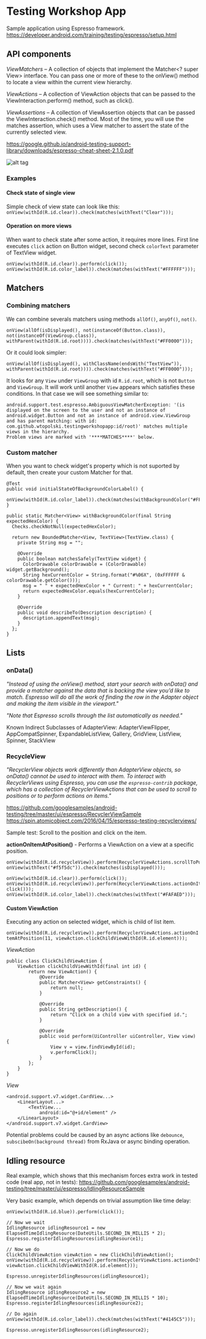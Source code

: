 # Testing Workshop App
Sample application using Espresso framework.
https://developer.android.com/training/testing/espresso/setup.html

## API components

*ViewMatchers* – A collection of objects that implement the Matcher<? super View> interface. You can pass one or more of these to the onView() method to locate a view within the current view hierarchy.

*ViewActions* – A collection of ViewAction objects that can be passed to the ViewInteraction.perform() method, such as click().

*ViewAssertions* – A collection of ViewAssertion objects that can be passed the ViewInteraction.check() method. Most of the time, you will use the matches assertion, which uses a View matcher to assert the state of the currently selected view.

https://google.github.io/android-testing-support-library/downloads/espresso-cheat-sheet-2.1.0.pdf

![alt tag](https://github.com/wtopolski/testing-workshop-app/blob/master/docs/screen1.png)

### Examples

#### Check state of single view
Simple check of view state can look like this: `onView(withId(R.id.clear)).check(matches(withText("Clear")));`

#### Operation on more views
When want to check state after some action, it requires more lines. First line executes `click` action on Button widget, second check `colorText` parameter of TextView widget.
```
onView(withId(R.id.clear)).perform(click());
onView(withId(R.id.color_label)).check(matches(withText("#FFFFFF")));
```

## Matchers

### Combining matchers
We can combine severals matchers using methods `allOf()`, `anyOf()`, `not()`.

`onView(allOf(isDisplayed(), not(instanceOf(Button.class)), not(instanceOf(ViewGroup.class)), withParent(withId(R.id.root)))).check(matches(withText("#FF0000")));`

Or it could look simpler: 

`onView(allOf(isDisplayed(), withClassName(endsWith("TextView")), withParent(withId(R.id.root)))).check(matches(withText("#FF0000")));`

It looks for any `View` under `ViewGroup` with id `R.id.root`, which is not `Button` and `ViewGroup`. It will work until another `View` appears which satisfies these conditions. In that case we will see something similar to:
~~~
android.support.test.espresso.AmbiguousViewMatcherException: '(is displayed on the screen to the user and not an instance of android.widget.Button and not an instance of android.view.ViewGroup and has parent matching: with id: com.github.wtopolski.testingworkshopapp:id/root)' matches multiple views in the hierarchy.
Problem views are marked with '****MATCHES****' below.
~~~

### Custom matcher
When you want to check widget's property which is not suported by default, then create your custom Matcher for that.

```
@Test
public void initialStateOfBackgroundColorLabel() {
  onView(withId(R.id.color_label)).check(matches(withBackgroundColor("#FFFFFF")));
}

public static Matcher<View> withBackgroundColor(final String expectedHexColor) {
  Checks.checkNotNull(expectedHexColor);

  return new BoundedMatcher<View, TextView>(TextView.class) {
    private String msg = "";

    @Override
    public boolean matchesSafely(TextView widget) {
      ColorDrawable colorDrawable = (ColorDrawable) widget.getBackground();
      String hexCurrentColor = String.format("#%06X", (0xFFFFFF & colorDrawable.getColor()));
      msg = " " + expectedHexColor + " Current: " + hexCurrentColor;
      return expectedHexColor.equals(hexCurrentColor);
    }

    @Override
    public void describeTo(Description description) {
      description.appendText(msg);
    }
  };
}
```

## Lists

### onData()
*"Instead of using the onView() method, start your search with onData() and provide a matcher against the data that is backing the view you’d like to match. Espresso will do all the work of finding the row in the Adapter object and making the item visible in the viewport."*

*"Note that Espresso scrolls through the list automatically as needed."*

Known Indirect Subclasses of AdapterView: AdapterViewFlipper, AppCompatSpinner, ExpandableListView, Gallery, GridView, ListView, Spinner, StackView

### RecycleView
*"RecyclerView objects work differently than AdapterView objects, so onData() cannot be used to interact with them. To interact with RecyclerViews using Espresso, you can use the `espresso-contrib` package, which has a collection of RecyclerViewActions that can be used to scroll to positions or to perform actions on items."*

https://github.com/googlesamples/android-testing/tree/master/ui/espresso/RecyclerViewSample
https://spin.atomicobject.com/2016/04/15/espresso-testing-recyclerviews/

Sample test: Scroll to the position and click on the item.

**actionOnItemAtPosition()** - Performs a ViewAction on a view at a specific position.

```
onView(withId(R.id.recycleView)).perform(RecyclerViewActions.scrollToPosition(12));
onView(withText("#f5f5dc")).check(matches(isDisplayed()));

onView(withId(R.id.clear)).perform(click());
onView(withId(R.id.recycleView)).perform(RecyclerViewActions.actionOnItemAtPosition(12, click()));
onView(withId(R.id.color_label)).check(matches(withText("#FAFAED")));
```

#### Custom ViewAction
Executing any action on selected widget, which is child of list item.

`onView(withId(R.id.recycleView)).perform(RecyclerViewActions.actionOnItemAtPosition(11, viewAction.clickChildViewWithId(R.id.element)));`

*ViewAction*
```
public class ClickChildViewAction {
    ViewAction clickChildViewWithId(final int id) {
        return new ViewAction() {
            @Override
            public Matcher<View> getConstraints() {
                return null;
            }

            @Override
            public String getDescription() {
                return "Click on a child view with specified id.";
            }

            @Override
            public void perform(UiController uiController, View view) {
                View v = view.findViewById(id);
                v.performClick();
            }
        };
    }
}
```

*View*
```
<android.support.v7.widget.CardView...>
    <LinearLayout...>
        <TextView...
            android:id="@+id/element" />
    </LinearLayout>
</android.support.v7.widget.CardView>
```

Potential problems could be caused by an async actions like `debounce`, `subscibeOn(background thread)` from RxJava or async binding operation.

## Idling resource 
Real example, which shows that this mechanism forces extra work in tested code (real app, not in tests):
https://github.com/googlesamples/android-testing/tree/master/ui/espresso/IdlingResourceSample

Very basic example, which depends on trivial assumption like time delay:
```
onView(withId(R.id.blue)).perform(click());

// Now we wait
IdlingResource idlingResource1 = new ElapsedTimeIdlingResource(DateUtils.SECOND_IN_MILLIS * 2);
Espresso.registerIdlingResources(idlingResource1);

// Now we do
ClickChildViewAction viewAction = new ClickChildViewAction();
onView(withId(R.id.recycleView)).perform(RecyclerViewActions.actionOnItemAtPosition(11, viewAction.clickChildViewWithId(R.id.element)));

Espresso.unregisterIdlingResources(idlingResource1);

// Now we wait again
IdlingResource idlingResource2 = new ElapsedTimeIdlingResource(DateUtils.SECOND_IN_MILLIS * 10);
Espresso.registerIdlingResources(idlingResource2);

// Do again
onView(withId(R.id.color_label)).check(matches(withText("#4145C5")));

Espresso.unregisterIdlingResources(idlingResource2);
```

